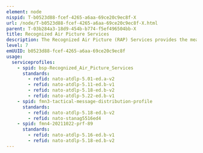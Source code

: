 ```yaml
---
element: node
nispid: T-b0523d88-fcef-4265-a6aa-69ce20c9ec8f-X
url: /node/T-b0523d88-fcef-4265-a6aa-69ce20c9ec8f-X.html
parent: T-03b284a3-18d9-454b-b774-f5ef496504bb-X
title: Recognized Air Picture Services
description: The Recognized Air Picture (RAP) Services provides the means to produce, manage and disseminate the Recognized Air Picture. These services will generate a de-conflicted and agreed picture of the air environment through the collection, aggregation, correlation and fusion of information from multiple sources.
level: 7
emUUID: b0523d88-fcef-4265-a6aa-69ce20c9ec8f
usage:
  serviceprofiles:
    - spid: bsp-Recognized_Air_Picture_Services
      standards:
        - refid: nato-atdlp-5.01-ed.a-v2
        - refid: nato-atdlp-5.11-ed.b-v1
        - refid: nato-atdlp-5.18-ed.b-v2
        - refid: nato-atdlp-5.22-ed.b-v1
    - spid: fmn3-tactical-message-distribution-profile
      standards:
        - refid: nato-atdlp-5.18-ed.b-v2
        - refid: nato-stanag5516ed4
    - spid: fmn4-20211022-prf-89
      standards:
        - refid: nato-atdlp-5.16-ed.b-v1
        - refid: nato-atdlp-5.18-ed.b-v2
---
```

